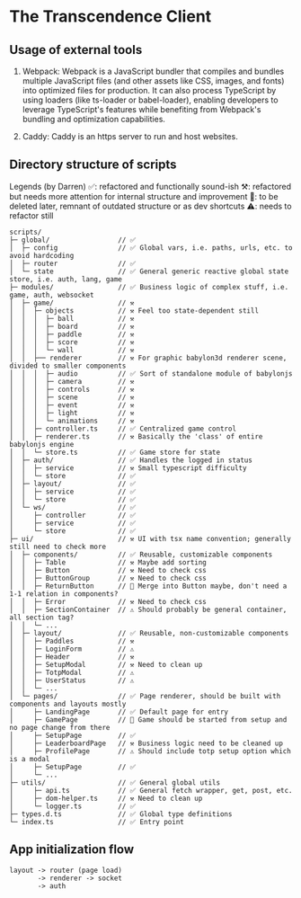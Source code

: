 # The Transcendence Client

## Usage of external tools

1. Webpack: Webpack is a JavaScript bundler that compiles and bundles multiple JavaScript files (and other assets like CSS, images, and fonts) into optimized files for production. It can also process TypeScript by using loaders (like ts-loader or babel-loader), enabling developers to leverage TypeScript's features while benefiting from Webpack's bundling and optimization capabilities.

2. Caddy: Caddy is an https server to run and host websites.

## Directory structure of scripts

Legends (by Darren)
✅: refactored and functionally sound-ish
⚒️: refactored but needs more attention for internal structure and improvement
🚫: to be deleted later, remnant of outdated structure or as dev shortcuts
⚠️: needs to refactor still

```
scripts/
├─ global/                 // ✅
│  ├─ config               // ✅ Global vars, i.e. paths, urls, etc. to avoid hardcoding
│  ├─ router               // ✅
│  └─ state                // ✅ General generic reactive global state store, i.e. auth, lang, game
├─ modules/                // ✅ Business logic of complex stuff, i.e. game, auth, websocket
│  ├─ game/                // ⚒️
│  │  ├─ objects           // ⚒️ Feel too state-dependent still
│  │  │  ├─ ball           // ⚒️
│  │  │  ├─ board          // ⚒️
│  │  │  ├─ paddle         // ⚒️
│  │  │  ├─ score          // ⚒️
│  │  │  └─ wall           // ⚒️
│  │  ├── renderer         // ⚒️ For graphic babylon3d renderer scene, divided to smaller components
│  │  │  ├─ audio          // ✅ Sort of standalone module of babylonjs
│  │  │  ├─ camera         // ⚒️
│  │  │  ├─ controls       // ⚒️
│  │  │  ├─ scene          // ⚒️
│  │  │  ├─ event          // ⚒️
│  │  │  ├─ light          // ⚒️
│  │  │  └─ animations     // ⚒️
│  │  ├─ controller.ts     // ✅ Centralized game control
│  │  ├─ renderer.ts       // ⚒️ Basically the 'class' of entire babylonjs engine
│  │  └─ store.ts          // ✅ Game store for state
│  ├─ auth/                // ✅ Handles the logged in status
│  │  ├─ service           // ⚒️ Small typescript difficulty
│  │  └─ store             // ✅
│  ├─ layout/              // ✅
│  │  ├─ service           // ✅
│  │  └─ store             // ✅
│  └─ ws/                  // ✅
│     ├─ controller        // ✅
│     ├─ service           // ✅
│     └─ store             // ✅
├─ ui/                     // ⚒️ UI with tsx name convention; generally still need to check more
│  ├─ components/          // ✅ Reusable, customizable components
│  │  ├─ Table             // ⚒️ Maybe add sorting
│  │  ├─ Button            // ⚒️ Need to check css
│  │  ├─ ButtonGroup       // ⚒️ Need to check css
│  │  ├─ ReturnButton      // 🚫 Merge into Button maybe, don't need a 1-1 relation in components?
│  │  ├─ Error             // ⚒️ Need to check css
│  │  ├─ SectionContainer  // ⚠️ Should probably be general container, all section tag?
│  │  └─ ...
│  ├─ layout/              // ✅ Reusable, non-customizable components
│  │  ├─ Paddles           // ⚒️
│  │  ├─ LoginForm         // ⚠️
│  │  ├─ Header            // ⚒️
│  │  ├─ SetupModal        // ⚒️ Need to clean up
│  │  ├─ TotpModal         // ⚠️
│  │  ├─ UserStatus        // ⚠️
│  │  └─ ...
│  └─ pages/               // ✅ Page renderer, should be built with components and layouts mostly
│     ├─ LandingPage       // ✅ Default page for entry
│     ├─ GamePage          // 🚫 Game should be started from setup and no page change from there
│     ├─ SetupPage         // ✅
│     ├─ LeaderboardPage   // ⚒️ Business logic need to be cleaned up
│     ├─ ProfilePage       // ⚠️ Should include totp setup option which is a modal
│     ├─ SetupPage         // ✅
│     └─ ...
├─ utils/                  // ✅ General global utils
│     ├─ api.ts            // ✅ General fetch wrapper, get, post, etc.
│     ├─ dom-helper.ts     // ⚒️ Need to clean up
│     └─ logger.ts         // ✅
├─ types.d.ts              // ✅ Global type definitions
└─ index.ts                // ✅ Entry point
```

## App initialization flow

```
layout -> router (page load)
       -> renderer -> socket
       -> auth
```
